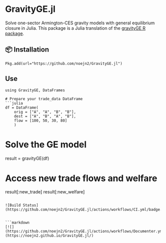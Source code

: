# GravityGE.jl

Solve one-sector Armington-CES gravity models with general equilibrium closure in Julia.
This package is a Julia translation of the [gravityGE R package](https://cran.r-project.org/package=gravityGE).

## 📦 Installation

```
Pkg.add(url="https://github.com/noejn2/GravityGE.jl")
```

## Use

```
using GravityGE, DataFrames

# Prepare your trade_data DataFrame
```julia
df = DataFrame(
    orig = ["A", "A", "B", "B"], 
    dest = ["A", "B", "A", "B"], 
    flow = [100, 50, 30, 80]
    )
```

# Solve the GE model
result = gravityGE(df)

# Access new trade flows and welfare
result[:new_trade]
result[:new_welfare]
```

![Build Status](https://github.com/noejn2/GravityGE.jl/actions/workflows/CI.yml/badge.svg)


```markdown
[![](https://github.com/noejn2/GravityGE.jl/actions/workflows/Documenter.yml/badge.svg)](https://noejn2.github.io/GravityGE.jl/)